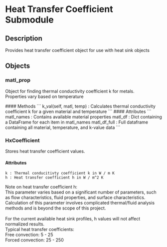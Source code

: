 # Heat Transfer Coefficient Submodule
## Description
<p>Provides heat transfer coefficient object for use with heat sink objects</p>

## Objects
### matl_prop
<p>Object for finding thermal conductivity coefficient k for metals.<br>
Properties vary based on temperature</p>
#### Methods
```
k_val(self, matl, temp) : Calculates thermal conductivity coefficient k for a given material and temperature
```
#### Attributes
```
matl_names : Contains  available material properties
matl_df : Dict containing a DataFrame for each item in matl_names
matl_df_full : Full dataframe containing all material, temperature, and k-value data
```

### HxCoefficient
<p> Stores heat transfer coefficient values. </p>

#### Attributes
```
k : Thermal conducitivty coefficient k in W / m K
h : Heat transfer coefficient h in W / m^2 K
```
<p>
Note on heat transfer coefficient h:<br>
This parameter varies based on a significant number of parameters, such as flow characteristics, fluid properties, and surface characteristics. Calculation of this parameter involves complicated thermal/fluid analysis methods and is beyond the scope of this project. <br>
<br>
For the current available heat sink profiles, h values will not affect normalized results. <br>
Typical heat transfer coefficients: <br>
Free convection:    5 - 25<br>
Forced convection:  25 - 250<br>
</p>